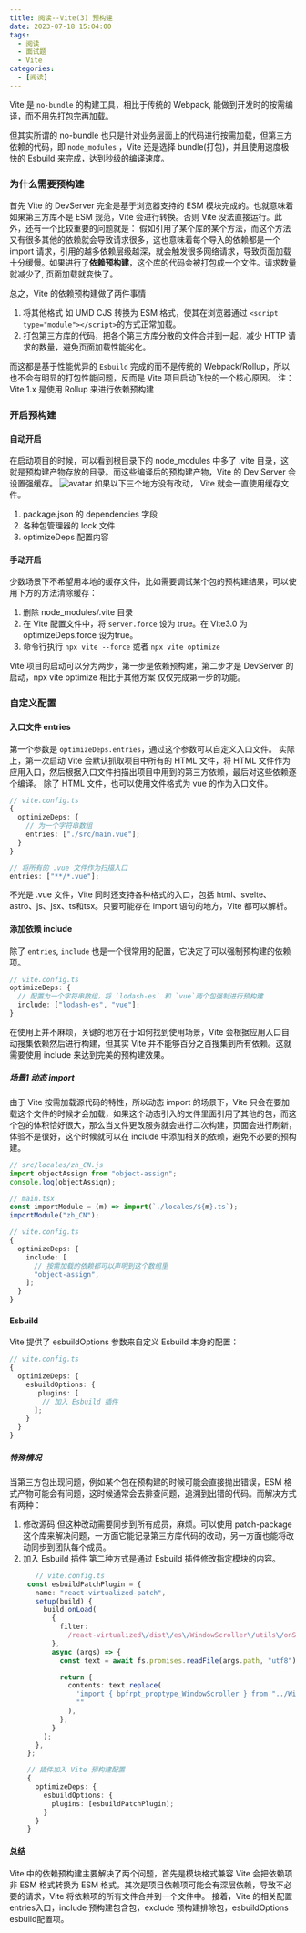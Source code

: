 ```yaml
---
title: 阅读--Vite(3) 预构建
date: 2023-07-18 15:04:00
tags:
  - 阅读
  - 面试题
  - Vite
categories:
  - [阅读]
---
```


Vite 是 `no-bundle` 的构建工具，相比于传统的 Webpack, 能做到开发时的按需编译，而不用先打包完再加载。

但其实所谓的 no-bundle 也只是针对业务层面上的代码进行按需加载，但第三方依赖的代码，即 `node_modules` ，Vite 还是选择 bundle(打包)，并且使用速度极快的 Esbuild 来完成，达到秒级的编译速度。

### 为什么需要预构建
首先 Vite 的 DevServer 完全是基于浏览器支持的 ESM 模块完成的。也就意味着如果第三方库不是 ESM 规范，Vite 会进行转换。否则 Vite 没法直接运行。此外，还有一个比较重要的问题就是：
假如引用了某个库的某个方法，而这个方法又有很多其他的依赖就会导致请求很多，这也意味着每个导入的依赖都是一个 import 请求，引用的越多依赖层级越深，就会触发很多网络请求，导致页面加载十分缓慢。如果进行了**依赖预构建**，这个库的代码会被打包成一个文件。请求数量就减少了, 页面加载就变快了。

总之，Vite 的依赖预构建做了两件事情
1. 将其他格式 如 UMD CJS 转换为 ESM 格式，使其在浏览器通过 `<script type="module"></script>`的方式正常加载。
2. 打包第三方库的代码，把各个第三方库分散的文件合并到一起，减少 HTTP 请求的数量，避免页面加载性能劣化。

而这都是基于性能优异的 `Esbuild` 完成的而不是传统的 Webpack/Rollup，所以也不会有明显的打包性能问题，反而是 Vite 项目启动飞快的一个核心原因。
注：Vite 1.x 是使用 Rollup 来进行依赖预构建


### 开启预构建
#### 自动开启
在启动项目的时候，可以看到根目录下的 node_modules 中多了 .vite 目录，这就是预构建产物存放的目录。而这些编译后的预构建产物，Vite 的 Dev Server 会设置强缓存。
![avatar](https://p9-juejin.byteimg.com/tos-cn-i-k3u1fbpfcp/dec47fc8960041d296965d9fca660645~tplv-k3u1fbpfcp-zoom-in-crop-mark:3326:0:0:0.awebp?)
如果以下三个地方没有改动， Vite 就会一直使用缓存文件。
1. package.json 的 dependencies 字段
2. 各种包管理器的 lock 文件
3. optimizeDeps 配置内容

#### 手动开启
少数场景下不希望用本地的缓存文件，比如需要调试某个包的预构建结果，可以使用下方的方法清除缓存：
1. 删除 node_modules/.vite 目录
2. 在 Vite 配置文件中，将 `server.force` 设为 true。在 Vite3.0 为optimizeDeps.force 设为true。
3. 命令行执行 `npx vite --force` 或者 `npx vite optimize`


Vite 项目的启动可以分为两步，第一步是依赖预构建，第二步才是 DevServer 的启动，npx vite optimize 相比于其他方案 仅仅完成第一步的功能。


### 自定义配置
#### 入口文件 entries
第一个参数是 `optimizeDeps.entries`，通过这个参数可以自定义入口文件。
实际上，第一次启动 Vite 会默认抓取项目中所有的 HTML 文件，将 HTML 文件作为应用入口，然后根据入口文件扫描出项目中用到的第三方依赖，最后对这些依赖逐个编译。
除了 HTML 文件，也可以使用文件格式为 vue 的作为入口文件。
```ts
// vite.config.ts
{
  optimizeDeps: {
    // 为一个字符串数组
    entries: ["./src/main.vue"];
  }
}
```

```ts
// 将所有的 .vue 文件作为扫描入口
entries: ["**/*.vue"];
```

不光是 .vue 文件，Vite 同时还支持各种格式的入口，包括 html、svelte、astro、js、jsx、ts和tsx。只要可能存在 import 语句的地方，Vite 都可以解析。


#### 添加依赖 include
除了 `entries`, `include` 也是一个很常用的配置，它决定了可以强制预构建的依赖项。
```ts
// vite.config.ts
optimizeDeps: {
  // 配置为一个字符串数组，将 `lodash-es` 和 `vue`两个包强制进行预构建
  include: ["lodash-es", "vue"];
}
```
在使用上并不麻烦，关键的地方在于如何找到使用场景，Vite 会根据应用入口自动搜集依赖然后进行构建，但其实 Vite 并不能够百分之百搜集到所有依赖。这就需要使用 include 来达到完美的预构建效果。


##### 场景1 动态 import
由于 Vite 按需加载源代码的特性，所以动态 import 的场景下，Vite 只会在要加载这个文件的时候才会加载，如果这个动态引入的文件里面引用了其他的包，而这个包的体积恰好很大，那么当文件更改服务就会进行二次构建，页面会进行刷新，体验不是很好，这个时候就可以在 include 中添加相关的依赖，避免不必要的预构建。
```ts
// src/locales/zh_CN.js
import objectAssign from "object-assign";
console.log(objectAssign);

// main.tsx
const importModule = (m) => import(`./locales/${m}.ts`);
importModule("zh_CN");
```

```ts
// vite.config.ts
{
  optimizeDeps: {
    include: [
      // 按需加载的依赖都可以声明到这个数组里
      "object-assign",
    ];
  }
}
```


#### Esbuild
Vite 提供了 esbuildOptions 参数来自定义 Esbuild 本身的配置：
```ts
// vite.config.ts
{
  optimizeDeps: {
    esbuildOptions: {
       plugins: [
        // 加入 Esbuild 插件
      ];
    }
  }
}
```

##### 特殊情况
当第三方包出现问题，例如某个包在预构建的时候可能会直接抛出错误，ESM 格式产物可能会有问题，这时候通常会去排查问题，追溯到出错的代码。而解决方式有两种：
1. 修改源码 但这种改动需要同步到所有成员，麻烦。可以使用 patch-package 这个库来解决问题，一方面它能记录第三方库代码的改动，另一方面也能将改动同步到团队每个成员。
2. 加入 Esbuild 插件
   第二种方式是通过 Esbuild 插件修改指定模块的内容。
   ```ts
      // vite.config.ts
    const esbuildPatchPlugin = {
      name: "react-virtualized-patch",
      setup(build) {
        build.onLoad(
          {
            filter:
              /react-virtualized\/dist\/es\/WindowScroller\/utils\/onScroll.js$/,
          },
          async (args) => {
            const text = await fs.promises.readFile(args.path, "utf8");

            return {
              contents: text.replace(
                'import { bpfrpt_proptype_WindowScroller } from "../WindowScroller.js";',
                ""
              ),
            };
          }
        );
      },
    };

    // 插件加入 Vite 预构建配置
    {
      optimizeDeps: {
        esbuildOptions: {
          plugins: [esbuildPatchPlugin];
        }
      }
    }
   ```

#### 总结
Vite 中的依赖预构建主要解决了两个问题，首先是模块格式兼容 Vite 会把依赖项非 ESM 格式转换为 ESM 格式。其次是项目依赖项可能会有深层依赖，导致不必要的请求，Vite 将依赖项的所有文件合并到一个文件中。
接着，Vite 的相关配置 entries入口，include 预构建包含包，exclude 预构建排除包，esbuildOptions esbuild配置项。